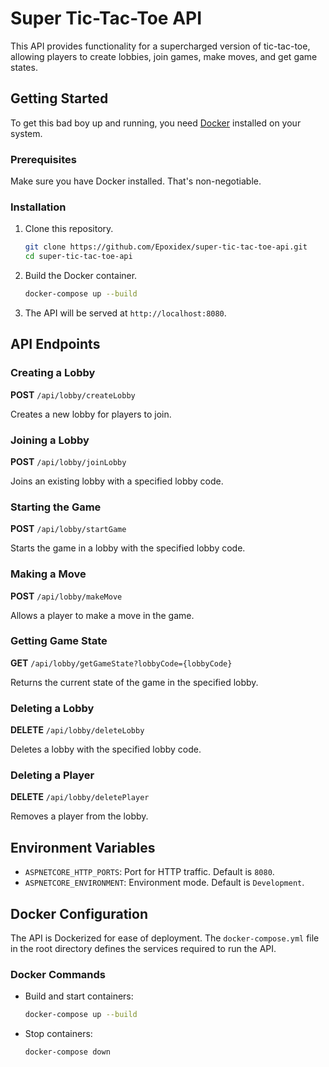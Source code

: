 # Super Tic-Tac-Toe API

This API provides functionality for a supercharged version of tic-tac-toe, allowing players to create lobbies, join games, make moves, and get game states.

## Getting Started

To get this bad boy up and running, you need [Docker](https://www.docker.com/) installed on your system.

### Prerequisites

Make sure you have Docker installed. That's non-negotiable.

### Installation

1. Clone this repository.
   ```bash
   git clone https://github.com/Epoxidex/super-tic-tac-toe-api.git
   cd super-tic-tac-toe-api
   ```

2. Build the Docker container.
   ```bash
   docker-compose up --build
   ```

3. The API will be served at `http://localhost:8080`.

## API Endpoints

### Creating a Lobby

**POST** `/api/lobby/createLobby`

Creates a new lobby for players to join.

### Joining a Lobby

**POST** `/api/lobby/joinLobby`

Joins an existing lobby with a specified lobby code.

### Starting the Game

**POST** `/api/lobby/startGame`

Starts the game in a lobby with the specified lobby code.

### Making a Move

**POST** `/api/lobby/makeMove`

Allows a player to make a move in the game.

### Getting Game State

**GET** `/api/lobby/getGameState?lobbyCode={lobbyCode}`

Returns the current state of the game in the specified lobby.

### Deleting a Lobby

**DELETE** `/api/lobby/deleteLobby`

Deletes a lobby with the specified lobby code.

### Deleting a Player

**DELETE** `/api/lobby/deletePlayer`

Removes a player from the lobby.

## Environment Variables

- `ASPNETCORE_HTTP_PORTS`: Port for HTTP traffic. Default is `8080`.
- `ASPNETCORE_ENVIRONMENT`: Environment mode. Default is `Development`.

## Docker Configuration

The API is Dockerized for ease of deployment. The `docker-compose.yml` file in the root directory defines the services required to run the API.

### Docker Commands

- Build and start containers:
  ```bash
  docker-compose up --build
  ```

- Stop containers:
  ```bash
  docker-compose down
  ```
